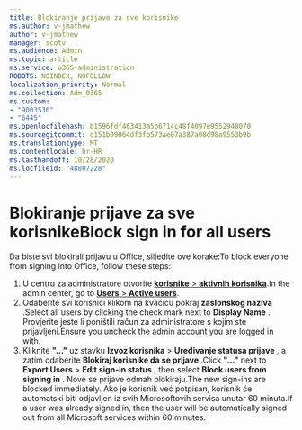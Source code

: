 ```yaml
---
title: Blokiranje prijave za sve korisnike
ms.author: v-jmathew
author: v-jmathew
manager: scotv
ms.audience: Admin
ms.topic: article
ms.service: o365-administration
ROBOTS: NOINDEX, NOFOLLOW
localization_priority: Normal
ms.collection: Adm_O365
ms.custom:
- "9003536"
- "6445"
ms.openlocfilehash: b1596fdf463413a5b6714c48f4097e9552948070
ms.sourcegitcommit: d151b09064df3fb573ae07a387a08d98a9553b9b
ms.translationtype: MT
ms.contentlocale: hr-HR
ms.lasthandoff: 10/28/2020
ms.locfileid: "48807228"
---
```

# <a name="block-sign-in-for-all-users"></a><span data-ttu-id="44793-102">Blokiranje prijave za sve korisnike</span><span class="sxs-lookup"><span data-stu-id="44793-102">Block sign in for all users</span></span>

<span data-ttu-id="44793-103">Da biste svi blokirali prijavu u Office, slijedite ove korake:</span><span class="sxs-lookup"><span data-stu-id="44793-103">To block everyone from signing into Office, follow these steps:</span></span>

1. <span data-ttu-id="44793-104">U centru za administratore otvorite [ **korisnike**  >  **aktivnih korisnika**](https://admin.microsoft.com/Adminportal/Home?source=applauncher#/users).</span><span class="sxs-lookup"><span data-stu-id="44793-104">In the admin center, go to [**Users** > **Active users**](https://admin.microsoft.com/Adminportal/Home?source=applauncher#/users).</span></span>
2. <span data-ttu-id="44793-105">Odaberite svi korisnici klikom na kvačicu pokraj **zaslonskog naziva** .</span><span class="sxs-lookup"><span data-stu-id="44793-105">Select all users by clicking the check mark next to **Display Name** .</span></span> <span data-ttu-id="44793-106">Provjerite jeste li poništili račun za administratore s kojim ste prijavljeni.</span><span class="sxs-lookup"><span data-stu-id="44793-106">Ensure you uncheck the admin account you are logged in with.</span></span>
3. <span data-ttu-id="44793-107">Kliknite **"..."** uz stavku **Izvoz korisnika**  >  **Uređivanje statusa prijave** , a zatim odaberite **Blokiraj korisnike da se prijave** .</span><span class="sxs-lookup"><span data-stu-id="44793-107">Click **"..."** next to **Export Users** > **Edit sign-in status** , then select **Block users from signing in** .</span></span> <span data-ttu-id="44793-108">Nove se prijave odmah blokiraju.</span><span class="sxs-lookup"><span data-stu-id="44793-108">The new sign-ins are blocked immediately.</span></span> <span data-ttu-id="44793-109">Ako je korisnik već potpisan, korisnik će automatski biti odjavljen iz svih Microsoftovih servisa unutar 60 minuta.</span><span class="sxs-lookup"><span data-stu-id="44793-109">If a user was already signed in, then the user will be automatically signed out from all Microsoft services within 60 minutes.</span></span>
